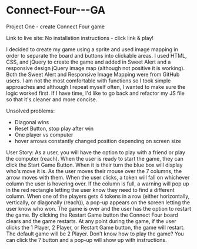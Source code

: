 # Connect-Four---GA
Project One - create Connect Four game

Link to live site:
No installation instructions - click link & play!

I decided to create my game using a sprite and used image mapping in order to separate the board and buttons into clickable areas. I used HTML, CSS, and jQuery to create the game and added in Sweet Alert and a responsive design jQuery image map (although not positive it is working). Both the Sweet Alert and Responsive Image Mapping were from GitHub users. I am not the most comfortable with functions so I took simple approaches and although I repeat myself often, I wanted to make sure the logic worked first. If I have time, I'd like to go back and refactor my JS file so that it's cleaner and more concise.

Unsolved problems:
- Diagonal wins
- Reset Button, stop play after win
- One player vs computer
- hover arrows constantly changed position depending on screen size

User Story:
As a user, you will have the option to play with a friend or play the computer (reach). When the user is ready to start the game, they can click the Start Game Button. When it is their turn the blue box will display who's move it is. As the user moves their mouse over the 7 columns, the arrow moves with them. When the user clicks, a token will fall on whichever column the user is hovering over. If the column is full, a warning will pop up in the red rectangle letting the user know they need to find a different column. When one of the players gets 4  tokens in a row (either
horizontally, vertically, or diagonally (reach)), a pop-up appears on the screen letting the user know who won. The game is over and the user has the option to restart the game. By clicking the Restart Game button the Connect Four board clears and the game restarts. At any point during the game,
if the user clicks the 1 Player, 2 Player, or Restart Game button, the game will restart. The default game will be 2 Player. Don’t know how to play the game? You can click the ? button and a pop-up will show up with instructions.
